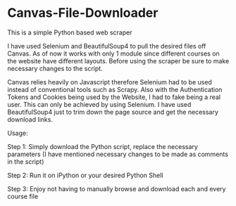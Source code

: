 # Canvas-File-Downloader

This is a simple Python based web scraper

I have used Selenium and BeautifulSoup4 to pull the desired files off Canvas. As of now it works with only 1 module since different courses on the website have different layouts. Before using the scraper be sure to make necessary changes to the script.

Canvas relies heavily on Javascript therefore Selenium had to be used instead of conventional tools such as Scrapy. Also with the Authentication Tokens and Cookies being used by the Website, I had to fake being a real user. This can only be achieved by using Selenium. I have used BeautifulSoup4 just to trim down the page source and get the necessary download links.

Usage: 

Step 1: Simply download the Python script, replace the necessary parameters (I have mentioned necessary changes to be made as comments in the script)

Step 2: Run it on iPython or your desired Python Shell

Step 3: Enjoy not having to manually browse and download each and every course file

